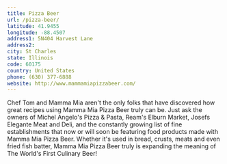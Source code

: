 ```yaml
---
title: Pizza Beer
url: /pizza-beer/
latitude: 41.9455
longitude: -88.4507
address1: 5N404 Harvest Lane
address2: 
city: St Charles
state: Illinois
code: 60175
country: United States
phone: (630) 377-6888
website: http://www.mammamiapizzabeer.com/
---
```

Chef Tom and Mamma Mia aren't the only folks that have discovered how great recipes using Mamma Mia Pizza Beer truly can be. Just ask the owners of Michel Angelo's Pizza & Pasta, Ream's Elburn Market, Josefs Elegante Meat and Deli, and the constantly growing list of fine establishments that now or will soon be featuring food products made with Mamma Mia Pizza Beer. Whether it's used in bread, crusts, meats and even fried fish batter, Mamma Mia Pizza Beer truly is expanding the meaning of The World's First Culinary Beer!
